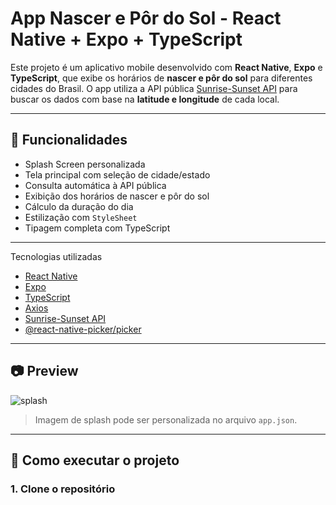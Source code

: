 # App Nascer e Pôr do Sol - React Native + Expo + TypeScript

Este projeto é um aplicativo mobile desenvolvido com **React Native**, **Expo** e **TypeScript**, que exibe os horários de **nascer e pôr do sol** para diferentes cidades do Brasil. O app utiliza a API pública [Sunrise-Sunset API](https://sunrise-sunset.org/api) para buscar os dados com base na **latitude e longitude** de cada local.

---

## 📱 Funcionalidades

- Splash Screen personalizada
- Tela principal com seleção de cidade/estado
- Consulta automática à API pública
- Exibição dos horários de nascer e pôr do sol
- Cálculo da duração do dia
- Estilização com `StyleSheet`
- Tipagem completa com TypeScript

---

 Tecnologias utilizadas

- [React Native](https://reactnative.dev/)
- [Expo](https://expo.dev/)
- [TypeScript](https://www.typescriptlang.org/)
- [Axios](https://axios-http.com/)
- [Sunrise-Sunset API](https://sunrise-sunset.org/api)
- [@react-native-picker/picker](https://github.com/react-native-picker/picker)

---

## 📷 Preview

![splash](./assets/splash.png)

> Imagem de splash pode ser personalizada no arquivo `app.json`.

---

## 🚀 Como executar o projeto

### 1. Clone o repositório
